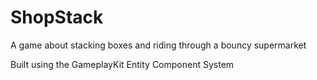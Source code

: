 # ShopStack

A game about stacking boxes and riding through a bouncy supermarket

Built using the GameplayKit Entity Component System
